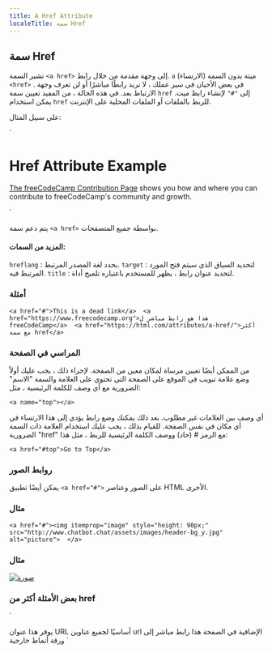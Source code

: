 ```yaml
---
title: A Href Attribute
localeTitle: سمة Href
---
```

## سمة Href

تشير السمة `<a href>` إلى وجهة مقدمة من خلال رابط. `a` (الارتساء) ميتة بدون السمة `<href>` . في بعض الأحيان في سير عملك ، لا تريد رابطًا مباشرًا أو لن تعرف وجهة الارتباط بعد. في هذه الحالة ، من المفيد تعيين سمة `href` إلى `"#"` لإنشاء رابط ميت. يمكن استخدام `href` للربط بالملفات أو الملفات المحلية على الإنترنت.

على سبيل المثال:

 `
<html> 
  <head> 
    <title>Href Attribute Example</title> 
  </head> 
  <body> 
    <h1>Href Attribute Example</h1> 
      <p> 
        <a href="https://www.freecodecamp.org/contribute/">The freeCodeCamp Contribution Page</a> shows you how and where you can contribute to freeCodeCamp's community and growth. 
      </p> 
    </h1> 
  </body> 
 </html> 
` 

يتم دعم سمة `<a href>` بواسطة جميع المتصفحات.

#### المزيد من السمات:

`hreflang` : يحدد لغة المصدر المرتبط. `target` : لتحديد السياق الذي سيتم فتح المورد المرتبط فيه. `title` : لتحديد عنوان رابط ، يظهر للمستخدم باعتباره تلميح أداة.

### أمثلة

 `
<a href="#">This is a dead link</a> 
 <a href="https://www.freecodecamp.org">هذا هو رابط مباشر ل freeCodeCamp</a> 
 <a href="https://html.com/attributes/a-href/">أكثر مع سمة href</a> 
` 

### المراسي في الصفحة

من الممكن أيضًا تعيين مرساة لمكان معين من الصفحة. لإجراء ذلك ، يجب عليك أولاً وضع علامة تبويب في الموقع على الصفحة التي تحتوي على العلامة والسمة "الاسم" الضرورية مع أي وصف للكلمة الرئيسية ، مثل:

 `
<a name="top"></a> 
` 

أي وصف بين العلامات غير مطلوب. بعد ذلك يمكنك وضع رابط يؤدي إلى هذا الارتساء في أي مكان في نفس الصفحة. للقيام بذلك ، يجب عليك استخدام العلامة ذات السمة الضرورية "href" مع الرمز # (حاد) ووصف الكلمة الرئيسية للربط ، مثل هذا:

 `
<a href="#top">Go to Top</a> 
` 

### روابط الصور

يمكن أيضًا تطبيق `<a href="#">` على الصور وعناصر HTML الأخرى.

### مثال

 `
<a href="#"><img itemprop="image" style="height: 90px;" src="http://www.chatbot.chat/assets/images/header-bg_y.jpg" alt="picture">  </a> 
` 

### مثال

[![صورة](http://www.chatbot.chat/assets/images/header-bg_y.jpg)](#)

### بعض الأمثلة أكثر من href

 `
<base href="https://www.freecodecamp.org/a-href/">يوفر هذا عنوان URL أساسيًا لجميع عناوين url الإضافية في الصفحة</a> 
 <link href="style.css">هذا رابط مباشر إلى ورقة أنماط خارجية</a> 
`
